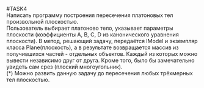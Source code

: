 #TASK4
<br>Написать программу построения пересечения платоновых тел произвольной плоскостью.<br>
Пользователь выбирает платоново тело, указывает параметры плоскости (коэффициенты A, B, C, D из канонического уравнения плоскости). В метод, решающий задачу, передаётся IModel и экземпляр класса Plane(плоскость), а в результате возвращается массив из получившихся частей - отдельных объектов. Каждый из которых можно вывести независимо друг от друга. Кроме того, было бы замечательно увидеть сам срез (плоский многоугольник).<br>
(*) Можно развить данную задачу до пересечения любых трёхмерных тел плоскостью.